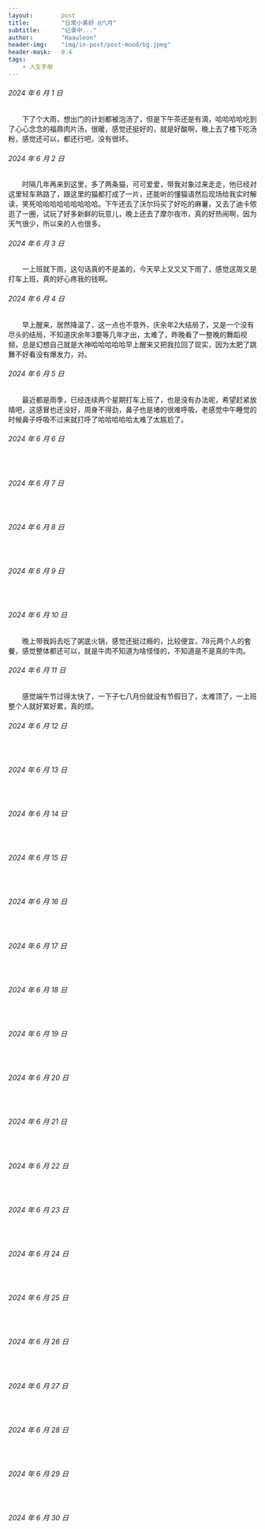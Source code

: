 ```yaml
---
layout:        post
title:         "日常小美好 @六月"
subtitle:      "记录中..."
author:        "Haauleon"
header-img:    "img/in-post/post-mood/bg.jpeg"
header-mask:   0.4
tags:
    - 人生手册
---
```


###### 2024 年 6 月 1 日
&emsp;&emsp;下了个大雨，想出门的计划都被泡汤了，但是下午茶还是有滴，哈哈哈哈吃到了心心念念的福鼎肉片汤，很暖，感觉还挺好的，就是好酸啊，晚上去了楼下吃汤粉，感觉还可以，都还行吧，没有很坏。

###### 2024 年 6 月 2 日
&emsp;&emsp;时隔几年再来到这里，多了两条猫，可可爱爱，带我对象过来走走，他已经对这里轻车熟路了，跟这里的猫都打成了一片，还能听的懂猫语然后现场给我实时解读，笑死哈哈哈哈哈哈哈哈哈。下午还去了沃尔玛买了好吃的麻薯，又去了迪卡侬逛了一圈，试玩了好多新鲜的玩意儿，晚上还去了摩尔夜市，真的好热闹啊，因为天气很少，所以来的人也很多。

###### 2024 年 6 月 3 日
&emsp;&emsp;一上班就下雨，这句话真的不是盖的，今天早上又又又下雨了，感觉这周又是打车上班，真的好心疼我的钱啊。

###### 2024 年 6 月 4 日
&emsp;&emsp;早上醒来，居然降温了，这一点也不意外，庆余年2大结局了，又是一个没有尽头的结局，不知道庆余年3要等几年才出，太难了，昨晚看了一整晚的舞蹈视频，总是幻想自己就是大神哈哈哈哈哈早上醒来又把我拉回了现实，因为太肥了跳舞不好看没有爆发力，对。

###### 2024 年 6 月 5 日
&emsp;&emsp;最近都是雨季，已经连续两个星期打车上班了，也是没有办法呢，希望赶紧放晴吧，这感冒也还没好，周身不得劲，鼻子也是堵的很难呼吸，老感觉中午睡觉的时候鼻子呼吸不过来就打呼了哈哈哈哈哈太难了太尴尬了。

###### 2024 年 6 月 6 日
&emsp;&emsp;

###### 2024 年 6 月 7 日
&emsp;&emsp;

###### 2024 年 6 月 8 日
&emsp;&emsp;

###### 2024 年 6 月 9 日
&emsp;&emsp;

###### 2024 年 6 月 10 日
&emsp;&emsp;晚上带我妈去吃了粥底火锅，感觉还挺过瘾的，比较便宜，78元两个人的套餐，感觉整体都还可以，就是牛肉不知道为啥怪怪的，不知道是不是真的牛肉。

###### 2024 年 6 月 11 日
&emsp;&emsp;感觉端午节过得太快了，一下子七八月份就没有节假日了，太难顶了，一上班整个人就好累好累，真的烦。

###### 2024 年 6 月 12 日
&emsp;&emsp;

###### 2024 年 6 月 13 日
&emsp;&emsp;

###### 2024 年 6 月 14 日
&emsp;&emsp;

###### 2024 年 6 月 15 日
&emsp;&emsp;

###### 2024 年 6 月 16 日
&emsp;&emsp;

###### 2024 年 6 月 17 日
&emsp;&emsp;

###### 2024 年 6 月 18 日
&emsp;&emsp;

###### 2024 年 6 月 19 日
&emsp;&emsp;

###### 2024 年 6 月 20 日
&emsp;&emsp;

###### 2024 年 6 月 21 日
&emsp;&emsp;

###### 2024 年 6 月 22 日
&emsp;&emsp;

###### 2024 年 6 月 23 日
&emsp;&emsp;

###### 2024 年 6 月 24 日
&emsp;&emsp;

###### 2024 年 6 月 25 日
&emsp;&emsp;

###### 2024 年 6 月 26 日
&emsp;&emsp;

###### 2024 年 6 月 27 日
&emsp;&emsp;

###### 2024 年 6 月 28 日
&emsp;&emsp;

###### 2024 年 6 月 29 日
&emsp;&emsp;

###### 2024 年 6 月 30 日
&emsp;&emsp;

